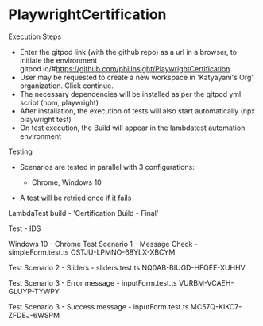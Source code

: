 # PlaywrightCertification

Execution Steps
- Enter the gitpod link (with the github repo) as a url in a browser, to initiate the environment
gitpod.io/#https://github.com/philInsight/PlaywrightCertification
- User may be requested to create a new workspace in 'Katyayani's Org' organization. Click continue.
- The necessary dependencies will be installed as per the gitpod yml script (npm, playwright)
- After installation, the execution of tests will also start automatically (npx playwright test)
- On test execution, the Build will appear in the lambdatest automation environment

Testing
- Scenarios are tested in parallel with 3 configurations: 
    - Chrome, Windows 10

- A test will be retried once if it fails

LambdaTest build - 'Certification Build - Final'

Test - IDS

Windows 10 - Chrome
Test Scenario 1 - Message Check - simpleForm.test.ts
OSTJU-LPMNO-68YLX-XBCYM

Test Scenario 2 - Sliders - sliders.test.ts
NQ0AB-BIUGD-HFQEE-XUHHV

Test Scenario 3 - Error message - inputForm.test.ts
VURBM-VCAEH-GLUYP-TYWPY

Test Scenario 3 - Success message - inputForm.test.ts
MC57Q-KIKC7-ZFDEJ-6WSPM
